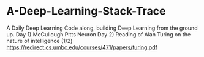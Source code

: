 # A-Deep-Learning-Stack-Trace
A Daily Deep Learning Code along, building Deep Learning from the ground up.
Day 1) McCullough Pitts Neuron
Day 2) Reading of Alan Turing on the nature of intelligence (1/2) https://redirect.cs.umbc.edu/courses/471/papers/turing.pdf
